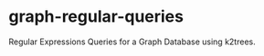 graph-regular-queries
=====================

Regular Expressions Queries for a Graph Database using k2trees.
